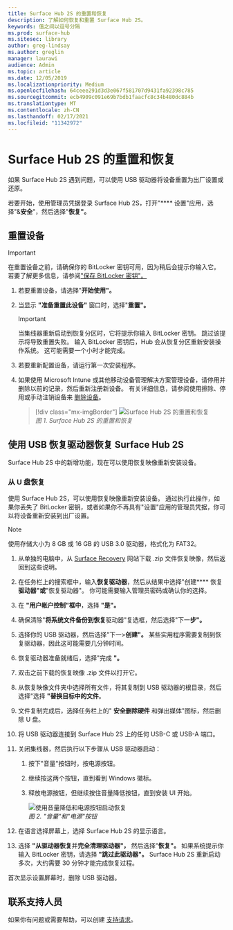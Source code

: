 ```yaml
---
title: Surface Hub 2S 的重置和恢复
description: 了解如何恢复和重置 Surface Hub 2S。
keywords: 值之间以逗号分隔
ms.prod: surface-hub
ms.sitesec: library
author: greg-lindsay
ms.author: greglin
manager: laurawi
audience: Admin
ms.topic: article
ms.date: 12/05/2019
ms.localizationpriority: Medium
ms.openlocfilehash: 64ceee291d3d3e067f581707d9431fa92398c785
ms.sourcegitcommit: ecb4909c091e69b7bdb1faacfc8c34b480dc884b
ms.translationtype: MT
ms.contentlocale: zh-CN
ms.lasthandoff: 02/17/2021
ms.locfileid: "11342972"
---
```

# Surface Hub 2S 的重置和恢复

如果 Surface Hub 2S 遇到问题，可以使用 USB 驱动器将设备重置为出厂设置或还原。

若要开始，使用管理员凭据登录 Surface Hub 2S，打开"**** 设置"应用，选择"&**安全**"，然后选择"**恢复"。**

## 重置设备

   > [!IMPORTANT]
   > 在重置设备之前，请确保你的 BitLocker 密钥可用，因为稍后会提示你输入它。 若要了解更多信息，请参阅["保存 BitLocker 密钥"。](save-bitlocker-key-surface-hub.md)

1. 若要重置设备，请选择"**开始使用"。**

2. 当显示 **"准备重置此设备"** 窗口时，选择"**重置"。** 
  
   > [!IMPORTANT]
   > 当集线器重新启动到恢复分区时，它将提示你输入 BitLocker 密钥。 跳过该提示将导致重置失败。 输入 BitLocker 密钥后，Hub 会从恢复分区重新安装操作系统。 这可能需要一个小时才能完成。
  
3. 若要重新配置设备，请运行第一次安装程序。

4. 如果使用 Microsoft Intune 或其他移动设备管理解决方案管理设备，请停用并删除以前的记录，然后重新注册新设备。 有关详细信息，请参阅使用擦除、停用或手动注销设备来 [删除设备](https://docs.microsoft.com/intune/devices-wipe)。

   > [!div class="mx-imgBorder"]
   > ![*Surface Hub 2S 的重置和恢复*](images/sh2-reset.png)
   <br/>*图 1. Surface Hub 2S 的重置和恢复* 

## 使用 USB 恢复驱动器恢复 Surface Hub 2S

Surface Hub 2S 中的新增功能，现在可以使用恢复映像重新安装设备。

### 从 U 盘恢复

使用 Surface Hub 2S，可以使用恢复映像重新安装设备。 通过执行此操作，如果你丢失了 BitLocker 密钥，或者如果你不再具有"设置"应用的管理员凭据，你可以将设备重新安装到出厂设置。

>[!NOTE]
>使用存储大小为 8 GB 或 16 GB 的 USB 3.0 驱动器，格式化为 FAT32。

1. 从单独的电脑中，从 [Surface Recovery](https://support.microsoft.com/surfacerecoveryimage?devicetype=surfacehub2s) 网站下载 .zip 文件恢复映像，然后返回到这些说明。 

1. 在任务栏上的搜索框中，输入**恢复驱动器**，然后从结果中选择"创建**** 恢复**驱动器"或**"恢复驱动器"。 你可能需要输入管理员密码或确认你的选择。

1. 在 **"用户帐户控制"框中**，选择 **"是"。**

1. 确保清除"**将系统文件备份到恢复**驱动器"复选框，然后选择"下一**步"。**

1. 选择你的 USB 驱动器，然后选择"下一>**创建"。**  某些实用程序需要复制到恢复驱动器，因此这可能需要几分钟时间。

1. 恢复驱动器准备就绪后，选择"完成 **"。**

1. 双击之前下载的恢复映像 .zip 文件以打开它。

1. 从恢复映像文件夹中选择所有文件，将其复制到 USB 驱动器的根目录，然后选择"选择 **"替换目标中的文件**。

1. 文件复制完成后，选择任务栏上的" **安全删除硬件** 和弹出媒体"图标，然后删除 U 盘。

1. 将 USB 驱动器连接到 Surface Hub 2S 上的任何 USB-C 或 USB-A 端口。

1. 关闭集线器，然后执行以下步骤从 USB 驱动器启动：

   1. 按下"音量"按钮时，按电源按钮。
   1. 继续按这两个按钮，直到看到 Windows 徽标。
   1. 释放电源按钮，但继续按住音量降低按钮，直到安装 UI 开始。

      ![*使用音量降低和电源按钮启动恢复*](images/sh2-keypad.png)
      <br>*图 2. "音量"和"电源"按钮*

1. 在语言选择屏幕上，选择 Surface Hub 2S 的显示语言。

1. 选择 **"从驱动器恢复**并**完全清理驱动器"，** 然后选择"**恢复"。** 如果系统提示你输入 BitLocker 密钥，请选择 **"跳过此驱动器"。** Surface Hub 2S 重新启动多次，大约需要 30 分钟才能完成恢复过程。

首次显示设置屏幕时，删除 USB 驱动器。

## 联系支持人员

如果你有问题或需要帮助，可以创建 [支持请求](https://support.microsoft.com/supportforbusiness/productselection)。
